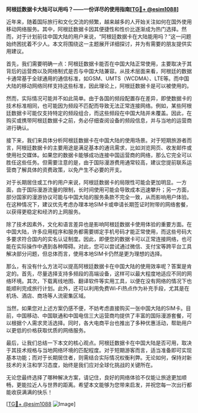 **阿根廷数据卡大陆可以用吗？——一份详尽的使用指南[[TG💪+ @esim1088](https://t.me/s/esim1088)]**

近年来，随着国际旅行和文化交流的频繁，越来越多的人开始关注如何在国外使用移动网络服务。其中，阿根廷数据卡因其便捷性和性价比逐渐成为热门选择。然而，对于计划前往中国大陆的用户来说，“阿根廷数据卡在大陆能用吗？”这一问题始终困扰着不少人。本文将围绕这一主题展开详细探讨，并为有需要的朋友提供实用建议。

首先，我们需要明确一点：阿根廷数据卡能否在中国大陆正常使用，主要取决于其背后的运营商以及网络制式是否与中国大陆兼容。从技术层面来看，阿根廷的数据卡通常基于全球通用的通信标准，如GSM、UMTS（WCDMA）、LTE等。而中国大陆的移动网络同样支持这些标准，因此理论上，阿根廷数据卡是可以被使用的。

然而，实际情况可能并不如此简单。由于各国的频段配置存在差异，即使数据卡的技术标准相同，也可能因为频段不匹配而导致无法正常连接网络。例如，某些阿根廷数据卡可能仅支持特定的频段组合，而这些频段在中国大陆并未覆盖。因此，在购买或携带阿根廷数据卡之前，务必仔细查阅设备的频段信息，并与当地的运营商进行确认。

接下来，我们来具体分析阿根廷数据卡在中国大陆的使用场景。对于短期旅游者而言，阿根廷数据卡的主要用途是满足基本的通讯需求，比如浏览网页、收发邮件或使用社交媒体。如果您的数据卡能够成功连接中国运营商的网络，那么它完全可以胜任这些任务。但需要注意的是，由于国际漫游费用通常较高，建议您提前联系运营商了解具体的资费政策，以免产生不必要的开支。

对于长期居住或工作的用户来说，阿根廷数据卡的局限性可能会更加明显。一方面，由于国际漫游流量的限制，长时间使用可能会导致成本迅速攀升；另一方面，部分国家的漫游协议可能与中国大陆的服务条款不完全一致，从而影响用户体验。在这种情况下，建议优先考虑办理本地SIM卡或申请长期签证时附带的网络套餐，以获得更稳定和经济的上网服务。

除了技术因素外，文化和语言差异也是影响阿根廷数据卡使用体验的重要方面。在中国大陆，许多应用程序和服务都需要绑定手机号码才能正常使用，而这些号码大多要求符合国内的实名认证制度。因此，即便您的数据卡可以正常连接网络，也可能在实际操作中遇到各种障碍。对此，您可以尝试通过微信、支付宝等跨平台工具解决部分问题，但总体而言，使用本地SIM卡仍然是更为理想的选择。

那么，有没有什么方法可以提高阿根廷数据卡在中国大陆的使用效率呢？答案是肯定的。首先，尽量选择支持多频段的高端设备，这样可以最大程度地适应不同的网络环境。其次，下载离线地图、翻译软件等实用工具，以便在没有网络的情况下也能顺利完成旅行计划。此外，还可以利用免费Wi-Fi热点作为补充手段，尤其是在机场、酒店、商场等人流密集区域。

当然，如果您对上述方案仍感不便，不妨考虑直接购买一张中国大陆的SIM卡。目前，中国移动、中国联通和中国电信三大运营商均提供了丰富的国际漫游套餐，可以根据个人需求灵活选择。同时，各大电商平台也推出了多种优惠活动，帮助用户以更低的价格获取优质的网络服务。

最后，让我们总结一下本文的核心观点。阿根廷数据卡在中国大陆是否可用，取决于其技术规格与当地网络环境的匹配程度。对于短期游客而言，适当准备即可实现基本功能；而对于长期居住者，则需结合实际情况权衡利弊。无论如何，保持对新技术的关注和学习态度，始终是我们应对全球化挑战的关键所在。

无论您最终选择了哪种解决方案，请记住，良好的网络体验不仅能让旅途更加顺畅，更能拉近人与世界的距离。希望本文能够为您带来启发，并祝您每一次出行都能收获满满的快乐！

[[TG💪+ @esim1088](https://t.me/s/esim1088) ![Image](https://i.postimg.cc/4NQfJmqS/Snipaste-2025-05-13-00-14-12.png)]